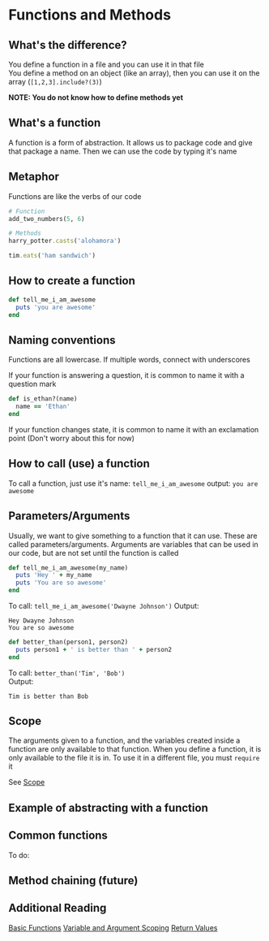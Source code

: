 # Functions and Methods


## What's the difference?
You define a function in a file and you can use it in that file  
You define a method on an object (like an array), then you can use it on the array (`[1,2,3].include?(3)`)

**NOTE: You do not know how to define methods yet**


## What's a function
A function is a form of abstraction.  It allows us to package code and give that package a name.  Then we can use the code by typing it's name


## Metaphor
Functions are like the verbs of our code

```ruby
# Function
add_two_numbers(5, 6)

# Methods
harry_potter.casts('alohamora')

tim.eats('ham sandwich')
```

## How to create a function
```ruby
def tell_me_i_am_awesome
  puts 'you are awesome'
end
```

## Naming conventions
Functions are all lowercase.  If multiple words, connect with underscores

If your function is answering a question, it is common to name it with a question mark

```ruby
def is_ethan?(name)
  name == 'Ethan'
end
```

If your function changes state, it is common to name it with an exclamation point (Don't worry about this for now)

## How to call (use) a function
To call a function, just use it's name: `tell_me_i_am_awesome`
output: `you are awesome`


## Parameters/Arguments
Usually, we want to give something to a function that it can use.  These are called parameters/arguments.  Arguments are variables that can be used in our code, but are not set until the function is called

```ruby
def tell_me_i_am_awesome(my_name)
  puts 'Hey ' + my_name
  puts 'You are so awesome'
end

```

To call: `tell_me_i_am_awesome('Dwayne Johnson')`
Output:
```
Hey Dwayne Johnson
You are so awesome
```

```ruby
def better_than(person1, person2)
  puts person1 + ' is better than ' + person2
end
```

To call: `better_than('Tim', 'Bob')`  
Output:
```
Tim is better than Bob
```


## Scope
The arguments given to a function, and the variables created inside a function are only available to that function.
When you define a function, it is only available to the file it is in.
To use it in a different file, you must `require` it

See [Scope](scope.md)

## Example of abstracting with a function





## Common functions


To do:
## Method chaining (future)


## Additional Reading
[Basic Functions](https://learnrubythehardway.org/book/ex18.html)
[Variable and Argument Scoping](https://learnrubythehardway.org/book/ex19.html)
[Return Values](https://learnrubythehardway.org/book/ex21.html)
